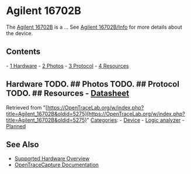# Agilent 16702B

The [Agilent 16702B](http://www.home.agilent.com/en/pd-1000000795%3Aepsg%3Apro-pn-16702B/logic-analysis-system) is a ... See [Agilent 16702B/Info](https://OpenTraceLab.org/w/index.php?title=Agilent_16702B/Info&action=edit&redlink=1 "Agilent 16702B/Info \(page does not exist\)") for more details about the device. 
## Contents 
\- [1 Hardware](Agilent_16702B.html#Hardware) \- [2 Photos](Agilent_16702B.html#Photos) \- [3 Protocol](Agilent_16702B.html#Protocol) \- [4 Resources](Agilent_16702B.html#Resources) 
## Hardware TODO. ## Photos TODO. ## Protocol TODO. ## Resources \- [Datasheet](http://www.home.agilent.com/agilent/redirector.jspx?action=ref&cname=AGILENT_EDITORIAL&ckey=1000034240%3Aepsg%3Adow&lc=ger&cc=DE&nfr=-536902551.536880914.00)
Retrieved from "[https://OpenTraceLab.org/w/index.php?title=Agilent_16702B&oldid=5275](https://OpenTraceLab.org/w/index.php?title=Agilent_16702B&oldid=5275)" 
[Categories](specialcategories-specialcategories.md): \- [Device](./Category:Device.html "Category:Device") \- [Logic analyzer](./Category:Logic_analyzer.html "Category:Logic analyzer") \- [Planned](./Category:Planned.html "Category:Planned")

## See Also
- [Supported Hardware Overview](../supported-hardware.md)
- [OpenTraceCapture Documentation](../../opentracecapture/overview.md)
